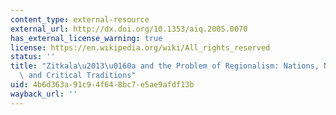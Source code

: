 ```yaml
---
content_type: external-resource
external_url: http://dx.doi.org/10.1353/aiq.2005.0070
has_external_license_warning: true
license: https://en.wikipedia.org/wiki/All_rights_reserved
status: ''
title: "Zitkala\u2013\u0160a and the Problem of Regionalism: Nations, Narratives,\
  \ and Critical Traditions"
uid: 4b6d363a-91c9-4f64-8bc7-e5ae9afdf13b
wayback_url: ''
---
```

